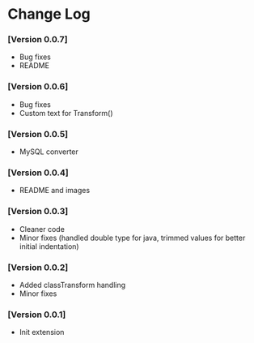 # Change Log

### [Version 0.0.7]

- Bug fixes
- README

### [Version 0.0.6]

- Bug fixes
- Custom text for Transform()

### [Version 0.0.5]

- MySQL converter

### [Version 0.0.4]

- README and images

### [Version 0.0.3]

- Cleaner code
- Minor fixes (handled double type for java, trimmed values for better initial indentation)

### [Version 0.0.2]

- Added classTransform handling
- Minor fixes

### [Version 0.0.1]

- Init extension

